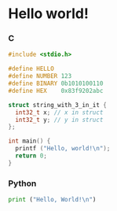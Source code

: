 # Hello world!

### C
```c
#include <stdio.h>

#define HELLO
#define NUMBER 123
#define BINARY 0b1010100110
#define HEX    0x83f9202abc

struct string_with_3_in_it {
  int32_t x; // x in struct
  int32_t y; // y in struct
};

int main() {
  printf ("Hello, world!\n");
  return 0;
}
```
### Python
```python
print ("Hello, World!\n")
```
